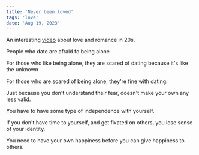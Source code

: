 ```yaml
---
title: 'Never been loved'
tags: 'love'
date: 'Aug 19, 2023'
---
```


An interesting [video](https://www.youtube.com/watch?v=WdEPs-xysak) about love and romance in 20s.

People who date are afraid fo being alone

For those who like being alone, they are scared of dating because it's like the unknown

For those who are scared of being alone, they're fine with dating.

Just because you don't understand their fear, doesn't make your own any less valid.

You have to have some type of independence with yourself.

If you don't have time to yourself, and get fixated on others, you lose sense of your identity.

You need to have your own happiness before you can give happiness to others.
